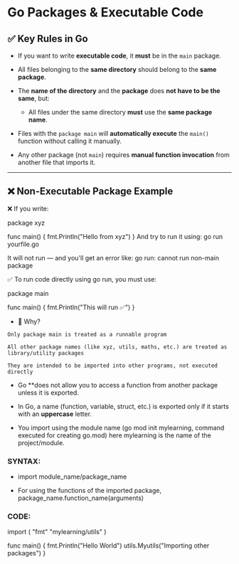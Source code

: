 # Go Packages & Executable Code

## ✅ Key Rules in Go

- If you want to write **executable code**, it **must** be in the `main` package.

- All files belonging to the **same directory** should belong to the **same package**.

- The **name of the directory** and the **package** does **not have to be the same**, but:
  - All files under the same directory **must** use the **same package name**.

- Files with the `package main` will **automatically execute** the `main()` function without calling it manually.

- Any other package (not `main`) requires **manual function invocation** from another file that imports it.

---

## ❌ Non-Executable Package Example
❌ If you write:

package xyz

func main() {
	fmt.Println("Hello from xyz")
}
And try to run it using:
go run yourfile.go

It will not run — and you'll get an error like:
go run: cannot run non-main package

✅ To run code directly using go run, you must use:

package main

func main() {
	fmt.Println("This will run ✅")
}
- 🔎 Why?
```
Only package main is treated as a runnable program

All other package names (like xyz, utils, maths, etc.) are treated as library/utility packages

They are intended to be imported into other programs, not executed directly
```

- Go **does not allow you to access a function from another package unless it is exported.

- In Go, a name (function, variable, struct, etc.) is exported only if it starts with an **uppercase** letter.

- You import using the module name (go mod init mylearning, command executed for creating go.mod) here mylearning is the name of the project/module. 

### SYNTAX:
- import module_name/package_name

- For using the functions of the imported package, package_name.function_name(arguments)

### CODE:
import (
	"fmt"
	"mylearning/utils"
)

func main() {
	fmt.Println("Hello World")
	utils.Myutils("Importing other packages")
}

